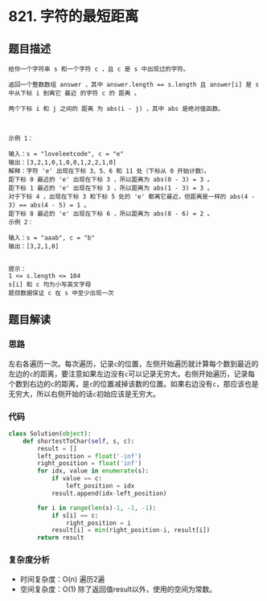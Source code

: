 # 821. 字符的最短距离

## 题目描述

~~~typora
给你一个字符串 s 和一个字符 c ，且 c 是 s 中出现过的字符。

返回一个整数数组 answer ，其中 answer.length == s.length 且 answer[i] 是 s 中从下标 i 到离它 最近 的字符 c 的 距离 。

两个下标 i 和 j 之间的 距离 为 abs(i - j) ，其中 abs 是绝对值函数。

 

示例 1：

输入：s = "loveleetcode", c = "e"
输出：[3,2,1,0,1,0,0,1,2,2,1,0]
解释：字符 'e' 出现在下标 3、5、6 和 11 处（下标从 0 开始计数）。
距下标 0 最近的 'e' 出现在下标 3 ，所以距离为 abs(0 - 3) = 3 。
距下标 1 最近的 'e' 出现在下标 3 ，所以距离为 abs(1 - 3) = 3 。
对于下标 4 ，出现在下标 3 和下标 5 处的 'e' 都离它最近，但距离是一样的 abs(4 - 3) == abs(4 - 5) = 1 。
距下标 8 最近的 'e' 出现在下标 6 ，所以距离为 abs(8 - 6) = 2 。
示例 2：

输入：s = "aaab", c = "b"
输出：[3,2,1,0]
 

提示：
1 <= s.length <= 104
s[i] 和 c 均为小写英文字母
题目数据保证 c 在 s 中至少出现一次
~~~

## 题目解读



### 思路

左右各遍历一次。每次遍历，记录`c`的位置，左侧开始遍历就计算每个数到最近的左边的`c`的距离，要注意如果左边没有`c`可以记录无穷大。右侧开始遍历，记录每个数到右边的`c`的距离，是`c`的位置减掉该数的位置。如果右边没有`c`，那应该也是无穷大，所以右侧开始的话`c`初始应该是无穷大。

### 代码

~~~python
class Solution(object):
    def shortestToChar(self, s, c):
        result = []
        left_position = float('-inf')
        right_position = float('inf')
        for idx, value in enumerate(s):
            if value == c:
                left_position = idx
            result.append(idx-left_position)

        for i in range(len(s)-1, -1, -1):
            if s[i] == c:
                right_position = i
            result[i] = min(right_position-i, result[i])
        return result
~~~

### 复杂度分析

- 时间复杂度：O(n) 遍历2遍
- 空间复杂度：O(1) 除了返回值result以外，使用的空间为常数。

